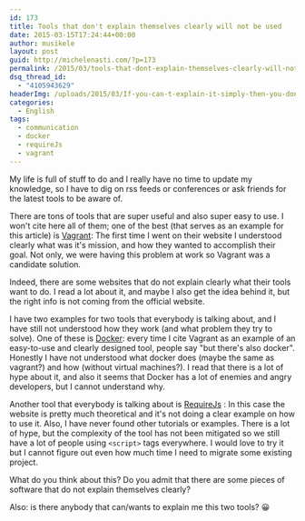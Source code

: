 ```yaml
---
id: 173
title: Tools that don't explain themselves clearly will not be used
date: 2015-03-15T17:24:44+00:00
author: musikele
layout: post
guid: http://michelenasti.com/?p=173
permalink: /2015/03/tools-that-dont-explain-themselves-clearly-will-not-be-used/
dsq_thread_id:
  - "4105943629"
headerImg: /uploads/2015/03/If-you-can-t-explain-it-simply-then-you-don-t-understand-it-35.jpg
categories:
  - English
tags:
  - communication
  - docker
  - requireJs
  - vagrant
---
```


My life is full of stuff to do and I really have no time to update my knowledge, so I have to dig on rss feeds or conferences or ask friends for the latest tools to be aware of.

There are tons of tools that are super useful and also super easy to use. I won't cite here all of them; one of the best (that serves as an example for this article) is [Vagrant](https://www.vagrantup.com/): The first time I went on their website I understood clearly what was it's mission, and how they wanted to accomplish their goal. Not only, we were having this problem at work so Vagrant was a candidate solution.

Indeed, there are some websites that do not explain clearly what their tools want to do. I read a lot about it, and maybe I also get the idea behind it, but the right info is not coming from the official website.

I have two examples for two tools that everybody is talking about, and I have still not understood how they work (and what problem they try to solve). One of these is [Docker](https://www.docker.com/): every time I cite Vagrant as an example of an easy-to-use and clearly designed tool, people say "but there's also docker". Honestly I have not understood what docker does (maybe the same as vagrant?) and how (without virtual machines?). I read that there is a lot of hype about it, and also it seems that Docker has a lot of enemies and angry developers, but I cannot understand why.

Another tool that everybody is talking about is [RequireJs](http://requirejs.org/) : In this case the website is pretty much theoretical and it's not doing a clear example on how to use it. Also, I have never found other tutorials or examples. There is a lot of hype, but the complexity of the tool has not been mitigated so we still have a lot of people using `<script>` tags everywhere. I would love to try it but I cannot figure out even how much time I need to migrate some existing project.

What do you think about this? Do you admit that there are some pieces of software that do not explain themselves clearly?

Also: is there anybody that can/wants to explain me this two tools? 😀